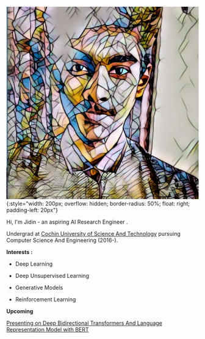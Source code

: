 

![Jidin Dinesh](/img/dp.jpeg){:style="width: 200px; overflow: hidden; border-radius: 50%; float: right; padding-left: 20px"}

Hi, I'm Jidin - an aspiring AI Research Engineer .

Undergrad at [Cochin University of Science And Technology](https://cusat.ac.in/) pursuing Computer Science And Engineering (2016-). 

**Interests :**

* Deep Learning 

* Deep Unsupervised Learning
               
* Generative Models

* Reinforcement Learning

**Upcoming**

[Presenting on Deep Bidirectional Transformers And Language Representation Model with BERT](https://twimlai.com/meetups/bert-pre-training-of-deep-bidirectional-transformers-for-language-understanding/)

<div style="margin: 150px;"></div>
